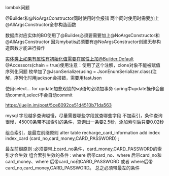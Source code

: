 lombok问题

@Builder和@NoArgsConstructor同时使用时会报错
两个同时使用时需要加上@AllArgsConstructor全参构造函数

数据库对应实体的BO使用了@Builder必须要需要加上@NoArgsConstructor和@AllArgsConstructor
因为mybatis必须要有@NoArgsConstructor创建无参构造函数才能进行操作

实体类上如果有属性有初始化值需要在属性上加@Builder.Default
@Accessors(chain = true)使用注意：使用了这个注解，clone对象不能被赋值
序列化问题
枚举加了@JsonSerialize(using = JsonEnumSerializer.class)注解，序列化时用jackson会报错，需要用fastJson

使用select... for update加悲观锁的sql语句必须加事务
spring中update操作会自动commit,select不会自动commit

https://juejin.im/post/5ce6092ce51d4510b71da563

mysql 字段越多查询越慢，尽量需要哪些字段就查哪些字段
不加索引，条件查询很慢，45000条带不加索引的条件，查询出一条要2.5秒，添加索引后只要0.02秒

组合索引，是最左前缀原则
alter table recharge_card_information add index index_card (card_no,card_money,CARD_PASSWORD) ;

最左前缀原则 :必须要带上card_no条件，card_money,CARD_PASSWORD的索引才会生效
组合索引生效的条件 :
where 后带card_no、where 后带card_no和card_money、where 后带card_no和CARD_PASSWORD
或者 where后带card_no,card_money,CARD_PASSWORD。
总之必须带最左的条件
